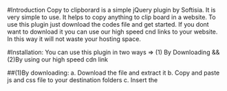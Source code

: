 #Introduction
Copy to clipborard is a simple jQuery plugin by Softisia. It is very simple to use. It helps to copy anything to clip board in a website. To use this plugin just download the codes file and get started. If you dont want to download it you can use our high speed cnd links to your website. In this way it will not waste your hosting space.


#Installation:
You can use this plugin in two ways =>
(1) By Downloading && (2)By using our high speed cdn link


##(1)By downloading:
a. Download the file and extract it
b. Copy and paste js and css file to your destination folders
c. Insert the 
